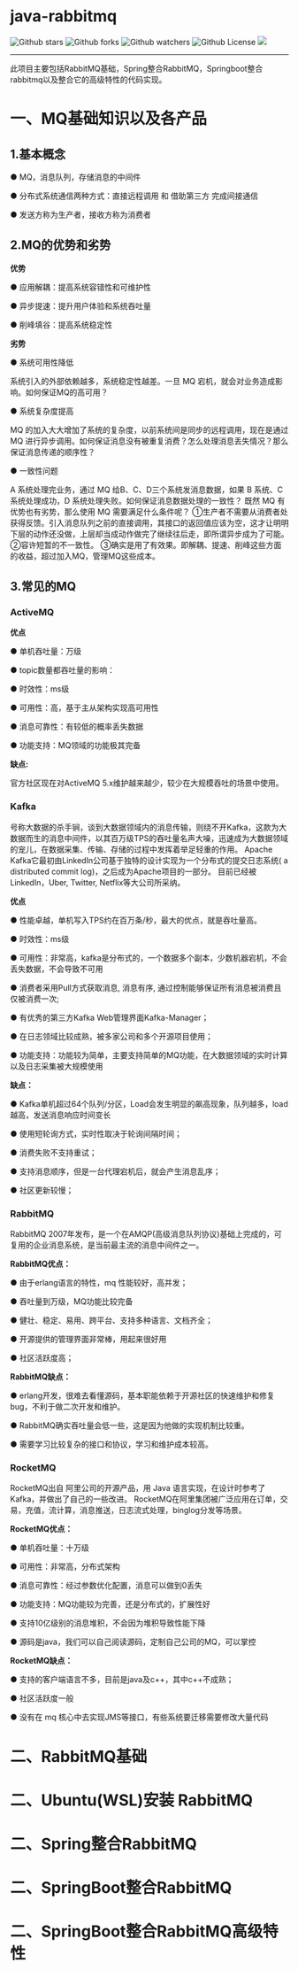 # java-rabbitmq
![Github stars](https://img.shields.io/github/stars/knight-jzc/java-rabbitmq?style=plastic&logo=github&color=yellow)   ![Github forks](https://img.shields.io/github/forks/knight-jzc/java-rabbitmq?style=plastic&logo=github&color=brightgreen)   ![Github watchers](https://img.shields.io/github/watchers/knight-jzc/java-rabbitmq?style=plastic&logo=github)   ![Github License](https://img.shields.io/github/license/knight-jzc/java-rabbitmq?style=plastic&logo=appveyor)
![](https://img.shields.io/badge/Alipay-欢迎支持--金主-green?logo=Alipay&style=plastic#pic_center)

---

此项目主要包括RabbitMQ基础，Spring整合RabbitMQ，Springboot整合rabbitmq以及整合它的高级特性的代码实现。

# 一、MQ基础知识以及各产品
## 1.基本概念

● MQ，消息队列，存储消息的中间件

● 分布式系统通信两种方式：直接远程调用 和 借助第三方 完成间接通信

● 发送方称为生产者，接收方称为消费者

## 2.MQ的优势和劣势

**优势**

● 应用解耦：提高系统容错性和可维护性

● 异步提速：提升用户体验和系统吞吐量

● 削峰填谷：提高系统稳定性

**劣势**

● 系统可用性降低

系统引入的外部依赖越多，系统稳定性越差。一旦 MQ 宕机，就会对业务造成影响。如何保证MQ的高可用？

● 系统复杂度提高

MQ 的加入大大增加了系统的复杂度，以前系统间是同步的远程调用，现在是通过 MQ 进行异步调用。如何保证消息没有被重复消费？怎么处理消息丢失情况？那么保证消息传递的顺序性？

● 一致性问题

A 系统处理完业务，通过 MQ 给B、C、D三个系统发消息数据，如果 B 系统、C 系统处理成功，D 系统处理失败。如何保证消息数据处理的一致性？
既然 MQ 有优势也有劣势，那么使用 MQ 需要满足什么条件呢？
①生产者不需要从消费者处获得反馈。引入消息队列之前的直接调用，其接口的返回值应该为空，这才让明明下层的动作还没做，上层却当成动作做完了继续往后走，即所谓异步成为了可能。
②容许短暂的不一致性。
③确实是用了有效果。即解耦、提速、削峰这些方面的收益，超过加入MQ，管理MQ这些成本。

## 3.常见的MQ


### ActiveMQ
**优点**

● 单机吞吐量：万级

● topic数量都吞吐量的影响：

● 时效性：ms级

● 可用性：高，基于主从架构实现高可用性

● 消息可靠性：有较低的概率丢失数据

● 功能支持：MQ领域的功能极其完备

**缺点:**

官方社区现在对ActiveMQ 5.x维护越来越少，较少在大规模吞吐的场景中使用。
### Kafka
号称大数据的杀手锏，谈到大数据领域内的消息传输，则绕不开Kafka，这款为大数据而生的消息中间件，以其百万级TPS的吞吐量名声大噪，迅速成为大数据领域的宠儿，在数据采集、传输、存储的过程中发挥着举足轻重的作用。
Apache Kafka它最初由LinkedIn公司基于独特的设计实现为一个分布式的提交日志系统( a distributed commit log)，之后成为Apache项目的一部分。
目前已经被LinkedIn，Uber, Twitter, Netflix等大公司所采纳。

**优点**

● 性能卓越，单机写入TPS约在百万条/秒，最大的优点，就是吞吐量高。

● 时效性：ms级

● 可用性：非常高，kafka是分布式的，一个数据多个副本，少数机器宕机，不会丢失数据，不会导致不可用

● 消费者采用Pull方式获取消息, 消息有序, 通过控制能够保证所有消息被消费且仅被消费一次;

● 有优秀的第三方Kafka Web管理界面Kafka-Manager；

● 在日志领域比较成熟，被多家公司和多个开源项目使用；

● 功能支持：功能较为简单，主要支持简单的MQ功能，在大数据领域的实时计算以及日志采集被大规模使用

**缺点：**

● Kafka单机超过64个队列/分区，Load会发生明显的飙高现象，队列越多，load越高，发送消息响应时间变长

● 使用短轮询方式，实时性取决于轮询间隔时间；

● 消费失败不支持重试；

● 支持消息顺序，但是一台代理宕机后，就会产生消息乱序；

● 社区更新较慢；

### RabbitMQ
RabbitMQ 2007年发布，是一个在AMQP(高级消息队列协议)基础上完成的，可复用的企业消息系统，是当前最主流的消息中间件之一。

**RabbitMQ优点：**

● 由于erlang语言的特性，mq 性能较好，高并发；

● 吞吐量到万级，MQ功能比较完备

● 健壮、稳定、易用、跨平台、支持多种语言、文档齐全；

● 开源提供的管理界面非常棒，用起来很好用

● 社区活跃度高；

**RabbitMQ缺点：**

● erlang开发，很难去看懂源码，基本职能依赖于开源社区的快速维护和修复bug，不利于做二次开发和维护。

● RabbitMQ确实吞吐量会低一些，这是因为他做的实现机制比较重。

● 需要学习比较复杂的接口和协议，学习和维护成本较高。
### RocketMQ
RocketMQ出自 阿里公司的开源产品，用 Java 语言实现，在设计时参考了 Kafka，并做出了自己的一些改进。
RocketMQ在阿里集团被广泛应用在订单，交易，充值，流计算，消息推送，日志流式处理，binglog分发等场景。

**RocketMQ优点：**

● 单机吞吐量：十万级

● 可用性：非常高，分布式架构

● 消息可靠性：经过参数优化配置，消息可以做到0丢失

● 功能支持：MQ功能较为完善，还是分布式的，扩展性好

● 支持10亿级别的消息堆积，不会因为堆积导致性能下降

● 源码是java，我们可以自己阅读源码，定制自己公司的MQ，可以掌控

**RocketMQ缺点：**

● 支持的客户端语言不多，目前是java及c++，其中c++不成熟；

● 社区活跃度一般

● 没有在 mq 核心中去实现JMS等接口，有些系统要迁移需要修改大量代码

# 二、RabbitMQ基础
# 二、Ubuntu(WSL)安装 RabbitMQ
# 二、Spring整合RabbitMQ
# 二、SpringBoot整合RabbitMQ
# 二、SpringBoot整合RabbitMQ高级特性